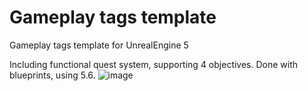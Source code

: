 # Gameplay tags template
Gameplay tags template for UnrealEngine 5

Including functional quest system, supporting 4 objectives. Done with blueprints, using 5.6.
![image](https://github.com/user-attachments/assets/f8ed6af6-e97f-4929-a9dd-906e8e4ebf07)
